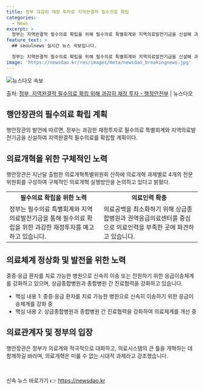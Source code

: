 ```yaml
---
title: 정부 과감히 재정 투자로 지역완결적 필수의료 확립
categories:
  - News
excerpt: >
  정부는 지역완결적 필수의료 확립을 위해 필수의료 특별회계와 지역의료발전기금을 신설해 과감한 재정투자를 할 계…
feature_text: >
  ## seoulnews 실시간 뉴스 속보입니다.

  정부는 지역완결적 필수의료 확립을 위해 필수의료 특별회계와 지역의료발전기금을 신설해 과감한 재정투자를 할 계…
image: 'https://newsdao.kr/res/images/meta/newsdao_breakingnews.jpg'
---
```


![뉴스다오 속보](https://newsdao.kr/res/images/meta/newsdao_breakingnews.jpg)

<p>출처: <a href="https://newsdao.kr/3898" rel="dofollow">정부, 지역완결적 필수의료 확립 위해 과감히 재정 투자 - 행정안전부</a> | 뉴스다오</p>

<h2 data-ke-size="size26">행안장관의 필수의료 확립 계획</h2>
<p data-ke-size="size16">행안장관의 발언에 따르면, 정부는 과감한 재정투자로 필수의료 특별회계와 지역의료발전기금을 신설하여 지역완결적 필수의료를 확립할 계획이다.</p>

<h2 data-ke-size="size26">의료개혁을 위한 구체적인 노력</h2>
<p data-ke-size="size16">행안장관은 지난달 출범한 의료개혁특별위원회 산하에 의료개혁 과제별로 4개의 전문위원회를 구성하여 구체적인 의료개혁 실행방안을 논의하고 있다고 밝혔다.</p>

<table>
  <tr>
    <td style="text-align: center; height: 17px;"><b>필수의료 확립을 위한 노력</b></td>
    <td style="text-align: center; height: 17px;"><b>의료인력 확충</b></td>
  </tr>
  <tr>
    <td>정부는 필수의료 특별회계와 지역의료발전기금을 통해 필수의료 확립을 위한 과감한 재정투자를 예고하고 있습니다.</td>
    <td>의료공백을 최소화하기 위해 상급종합병원과 권역응급의료센터를 중심으로 의료인력을 부족한 곳에 파견하고 있습니다.</td>
  </tr>
</table>

<h2 data-ke-size="size26">의료체계 정상화 및 발전을 위한 노력</h2>
<p data-ke-size="size16">중증·응급 환자를 치료 가능한 병원으로 신속히 이송 또는 전원하기 위한 응급이송체계를 강화하고 있으며, 상급종합병원과 종합병원 간 진료협력을 강화하고 있습니다.</p>

<ul>
  <li>핵심 내용 1: 중증·응급 환자를 치료 가능한 병원으로 신속히 이송하기 위한 응급이송체계를 강화 중</li>
  <li>핵심 내용 2: 상급종합병원과 종합병원 간 진료협력을 강화하여 의료체계를 개선 중</li>
</ul>

<h2 data-ke-size="size26">의료관계자 및 정부의 입장</h2>
<p data-ke-size="size16">행안장관은 정부가 의료계와 적극적으로 대화하고, 의료시스템의 큰 틀을 개혁하는 데 함께하길 바라며, 의료개혁은 미룰 수 없는 시대적 과제라고 강조했습니다.</p>

<p data-ke-size="size16">&nbsp;</p> 

신속 뉴스 바로가기 👉 <a href="https://newsdao.kr" rel="dofollow">https://newsdao.kr</a>



